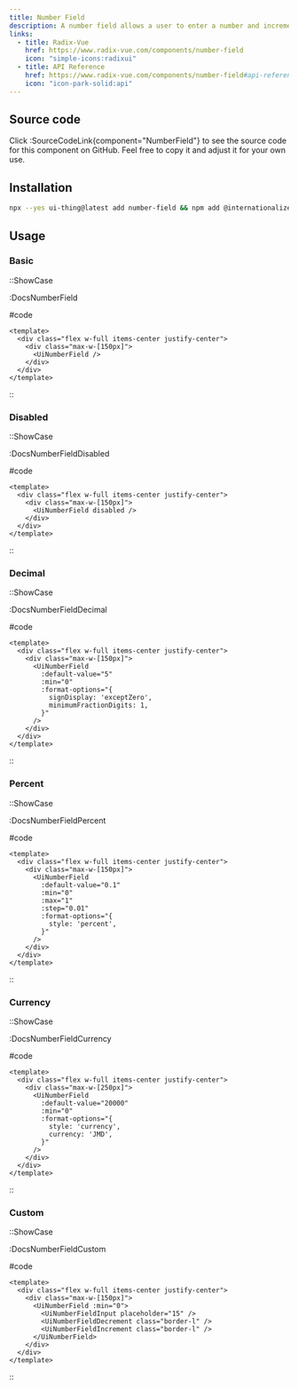 ```yaml
---
title: Number Field
description: A number field allows a user to enter a number and increment or decrement the value using stepper buttons.
links:
  - title: Radix-Vue
    href: https://www.radix-vue.com/components/number-field
    icon: "simple-icons:radixui"
  - title: API Reference
    href: https://www.radix-vue.com/components/number-field#api-reference
    icon: "icon-park-solid:api"
---
```


## Source code

Click :SourceCodeLink{component="NumberField"} to see the source code for this component on GitHub. Feel free to copy it and adjust it for your own use.

## Installation

```bash
npx --yes ui-thing@latest add number-field && npm add @internationalized/number
```

## Usage

### Basic

::ShowCase

:DocsNumberField

#code

```vue [DocsNumberField.vue]
<template>
  <div class="flex w-full items-center justify-center">
    <div class="max-w-[150px]">
      <UiNumberField />
    </div>
  </div>
</template>
```

::

### Disabled

::ShowCase

:DocsNumberFieldDisabled

#code

```vue [DocsNumberFieldDisabled.vue]
<template>
  <div class="flex w-full items-center justify-center">
    <div class="max-w-[150px]">
      <UiNumberField disabled />
    </div>
  </div>
</template>
```

::

### Decimal

::ShowCase

:DocsNumberFieldDecimal

#code

```vue [DocsNumberFieldDecimal.vue]
<template>
  <div class="flex w-full items-center justify-center">
    <div class="max-w-[150px]">
      <UiNumberField
        :default-value="5"
        :min="0"
        :format-options="{
          signDisplay: 'exceptZero',
          minimumFractionDigits: 1,
        }"
      />
    </div>
  </div>
</template>
```

::

### Percent

::ShowCase

:DocsNumberFieldPercent

#code

```vue [DocsNumberFieldPercent.vue]
<template>
  <div class="flex w-full items-center justify-center">
    <div class="max-w-[150px]">
      <UiNumberField
        :default-value="0.1"
        :min="0"
        :max="1"
        :step="0.01"
        :format-options="{
          style: 'percent',
        }"
      />
    </div>
  </div>
</template>
```

::

### Currency

::ShowCase

:DocsNumberFieldCurrency

#code

```vue [DocsNumberFieldCurrency.vue]
<template>
  <div class="flex w-full items-center justify-center">
    <div class="max-w-[250px]">
      <UiNumberField
        :default-value="20000"
        :min="0"
        :format-options="{
          style: 'currency',
          currency: 'JMD',
        }"
      />
    </div>
  </div>
</template>
```

::

### Custom

::ShowCase

:DocsNumberFieldCustom

#code

```vue [DocsNumberFieldCustom.vue]
<template>
  <div class="flex w-full items-center justify-center">
    <div class="max-w-[150px]">
      <UiNumberField :min="0">
        <UiNumberFieldInput placeholder="15" />
        <UiNumberFieldDecrement class="border-l" />
        <UiNumberFieldIncrement class="border-l" />
      </UiNumberField>
    </div>
  </div>
</template>
```

::
